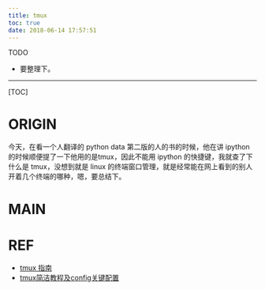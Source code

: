 ```yaml
---
title: tmux
toc: true
date: 2018-06-14 17:57:51
---
```

TODO

* 要整理下。

---

[TOC]



# ORIGIN

今天，在看一个人翻译的 python data 第二版的人的书的时候，他在讲 ipython 的时候顺便提了一下他用的是tmux，因此不能用 ipython 的快捷键，我就查了下什么是 tmux，没想到就是 linux 的终端窗口管理，就是经常能在网上看到的别人开着几个终端的哪种，嗯，要总结下。



# MAIN







# REF

* [tmux 指南](https://wdxtub.com/2016/03/30/tmux-guide/)
* [tmux简洁教程及config关键配置](https://www.jianshu.com/p/fd3bbdba9dc9)